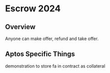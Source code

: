# Escrow 2024

## Overview

Anyone can make offer, refund and take offer.

## Aptos Specific Things

demonstration to store fa in contract as collateral
